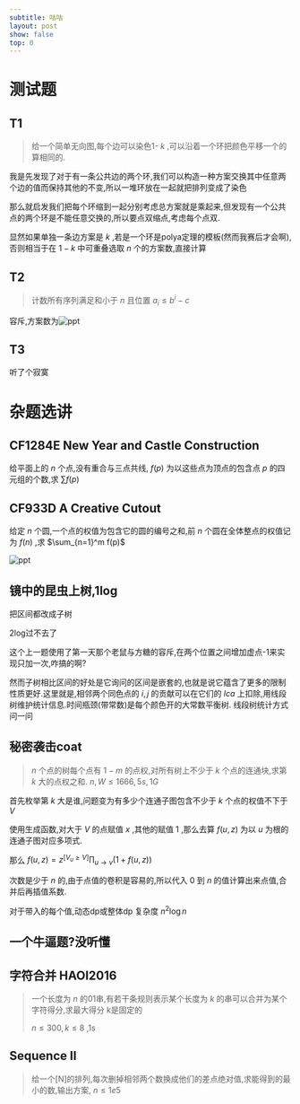 ```yaml
---
subtitle: 咕咕
layout: post
show: false
top: 0
---
```


# 测试题

## T1

> 给一个简单无向图,每个边可以染色1- $k$ ,可以沿着一个环把颜色平移一个的算相同的.

我是先发现了对于有一条公共边的两个环,我们可以构造一种方案交换其中任意两个边的值而保持其他的不变,所以一堆环放在一起就把排列变成了染色

那么就启发我们把每个环缩到一起分别考虑总方案就是乘起来,但发现有一个公共点的两个环是不能任意交换的,所以要点双缩点,考虑每个点双.

显然如果单独一条边方案是 $k$ ,若是一个环是polya定理的模板(然而我赛后才会啊),否则相当于在 $1-k$ 中可重叠选取 $n$ 个的方案数,直接计算

## T2

> 计数所有序列满足和小于 $n$ 且位置 $a_i\le b^i-c$ 

容斥,方案数为![ppt](https://pic.imgdb.cn/item/62b6a1ce09475431290b03a1.jpg)

## T3

听了个寂寞

# 杂题选讲

## CF1284E New Year and Castle Construction

给平面上的 $n$ 个点,没有重合与三点共线, $f(p)$ 为以这些点为顶点的包含点 $p$ 的四元组的个数,求 $\sum f(p)$ 

## CF933D A Creative Cutout

给定 $n$ 个圆,一个点的权值为包含它的圆的编号之和,前 $n$ 个圆在全体整点的权值记为 $f(n)$ ,求 $\sum_{n=1}^m f(p)$ 

![ppt](https://pic.imgdb.cn/item/62b6add509475431291b30c7.jpg)

## 镜中的昆虫上树,1log

把区间都改成子树

2log过不去了

这个上一题使用了第一天那个老鼠与方糖的容斥,在两个位置之间增加虚点-1来实现只加一次,咋搞的啊?

然而子树相比区间的好处是它询问的区间是嵌套的,也就是说它蕴含了更多的限制性质更好.这里就是,相邻两个同色点的 $i,j$ 的贡献可以在它们的 $lca$ 上扣除,用线段树维护统计信息.时间瓶颈(带常数)是每个颜色开的大常数平衡树.
线段树统计方式问一问

## 秘密袭击coat

> $n$ 个点的树每个点有 $1-m$ 的点权,对所有树上不少于 $k$ 个点的连通块,求第 $k$ 大的点权之和.
> $n,W\le 1666,5s,1G$ 

首先枚举第 $k$ 大是谁,问题变为有多少个连通子图包含不少于 $k$ 个点的权值不下于 $V$ 

使用生成函数,对大于 $V$ 的点赋值 $x$ ,其他的赋值 $1$ ,那么去算 $f(u,z)$ 为以 $u$ 为根的连通子图对应多项式.

那么 $f(u,z)=z^{[V_u\ge V]}\prod_{u\rightarrow v}(1+f(u,z))$ 

次数是少于 $n$ 的,由于点值的卷积是容易的,所以代入 $0$ 到 $n$ 的值计算出来点值,合并后再插值系数.

对于带入的每个值,动态dp或整体dp
复杂度 $n^2\log n$ 

## 一个牛逼题?没听懂

## 字符合并 HAOI2016

> 一个长度为 $n$ 的01串,有若干条规则表示某个长度为 $k$ 的串可以合并为某个字符得分,求最大得分
> k是固定的
> 
> $n\le 300,k\le 8$ ,1s

## Sequence II

> 给一个[N]的排列,每次删掉相邻两个数换成他们的差点绝对值,求能得到的最小的数,输出方案, $n\le 1e5$ 
